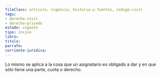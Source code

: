 ```yaml
---
fileClass: articulo, vigencia, historia-y-fuentes, codigo-civil
tags:
- derecho-civil
- derecho-privado
estado: vigente
tipo: inciso
libro:
titulo:
parrafo:
corriente-juridica:
---
```

Lo mismo se aplica a la cosa que un asignatario es obligado a dar y en que sólo tiene una parte, cuota o derecho.